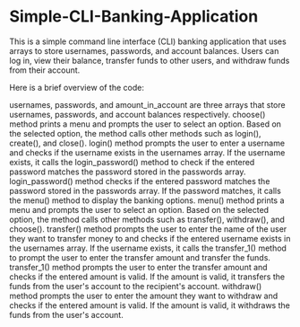 # Simple-CLI-Banking-Application
This is a simple command line interface (CLI) banking application that uses arrays to store usernames, passwords, and account balances. Users can log in, view their balance, transfer funds to other users, and withdraw funds from their account.

Here is a brief overview of the code:

usernames, passwords, and amount_in_account are three arrays that store usernames, passwords, and account balances respectively.
choose() method prints a menu and prompts the user to select an option. Based on the selected option, the method calls other methods such as login(), create(), and close().
login() method prompts the user to enter a username and checks if the username exists in the usernames array. If the username exists, it calls the login_password() method to check if the entered password matches the password stored in the passwords array.
login_password() method checks if the entered password matches the password stored in the passwords array. If the password matches, it calls the menu() method to display the banking options.
menu() method prints a menu and prompts the user to select an option. Based on the selected option, the method calls other methods such as transfer(), withdraw(), and choose().
transfer() method prompts the user to enter the name of the user they want to transfer money to and checks if the entered username exists in the usernames array. If the username exists, it calls the transfer_1() method to prompt the user to enter the transfer amount and transfer the funds.
transfer_1() method prompts the user to enter the transfer amount and checks if the entered amount is valid. If the amount is valid, it transfers the funds from the user's account to the recipient's account.
withdraw() method prompts the user to enter the amount they want to withdraw and checks if the entered amount is valid. If the amount is valid, it withdraws the funds from the user's account.
